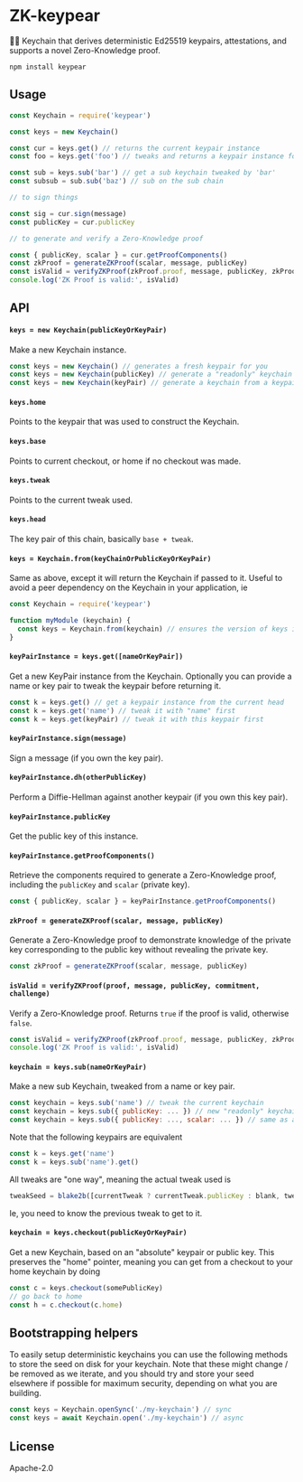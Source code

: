 # ZK-keypear

🔑🍐 Keychain that derives deterministic Ed25519 keypairs, attestations, and supports a novel Zero-Knowledge proof.

```
npm install keypear
```

## Usage

```js
const Keychain = require('keypear')

const keys = new Keychain()

const cur = keys.get() // returns the current keypair instance
const foo = keys.get('foo') // tweaks and returns a keypair instance for 'foo'

const sub = keys.sub('bar') // get a sub keychain tweaked by 'bar'
const subsub = sub.sub('baz') // sub on the sub chain

// to sign things

const sig = cur.sign(message)
const publicKey = cur.publicKey

// to generate and verify a Zero-Knowledge proof

const { publicKey, scalar } = cur.getProofComponents()
const zkProof = generateZKProof(scalar, message, publicKey)
const isValid = verifyZKProof(zkProof.proof, message, publicKey, zkProof.commitment, zkProof.challenge)
console.log('ZK Proof is valid:', isValid)
```

## API

#### `keys = new Keychain(publicKeyOrKeyPair)`

Make a new Keychain instance.

```js
const keys = new Keychain() // generates a fresh keypair for you
const keys = new Keychain(publicKey) // generate a "readonly" keychain
const keys = new Keychain(keyPair) // generate a keychain from a keypair
```

#### `keys.home`

Points to the keypair that was used to construct the Keychain.

#### `keys.base`

Points to current checkout, or home if no checkout was made.

#### `keys.tweak`

Points to the current tweak used.

#### `keys.head`

The key pair of this chain, basically `base + tweak`.

#### `keys = Keychain.from(keyChainOrPublicKeyOrKeyPair)`

Same as above, except it will return the Keychain if passed to it.
Useful to avoid a peer dependency on the Keychain in your application, ie

```js
const Keychain = require('keypear')

function myModule (keychain) {
  const keys = Keychain.from(keychain) // ensures the version of keys is the one you installed
}
```

#### `keyPairInstance = keys.get([nameOrKeyPair])`

Get a new KeyPair instance from the Keychain. Optionally you can provide a name or key pair to tweak the keypair before returning it.

```js
const k = keys.get() // get a keypair instance from the current head
const k = keys.get('name') // tweak it with "name" first
const k = keys.get(keyPair) // tweak it with this keypair first
```

#### `keyPairInstance.sign(message)`

Sign a message (if you own the key pair).

#### `keyPairInstance.dh(otherPublicKey)`

Perform a Diffie-Hellman against another keypair (if you own this key pair).

#### `keyPairInstance.publicKey`

Get the public key of this instance.

#### `keyPairInstance.getProofComponents()`

Retrieve the components required to generate a Zero-Knowledge proof, including the `publicKey` and `scalar` (private key).

```js
const { publicKey, scalar } = keyPairInstance.getProofComponents()
```

#### `zkProof = generateZKProof(scalar, message, publicKey)`

Generate a Zero-Knowledge proof to demonstrate knowledge of the private key corresponding to the public key without revealing the private key.

```js
const zkProof = generateZKProof(scalar, message, publicKey)
```

#### `isValid = verifyZKProof(proof, message, publicKey, commitment, challenge)`

Verify a Zero-Knowledge proof. Returns `true` if the proof is valid, otherwise `false`.

```js
const isValid = verifyZKProof(zkProof.proof, message, publicKey, zkProof.commitment, zkProof.challenge)
console.log('ZK Proof is valid:', isValid)
```

#### `keychain = keys.sub(nameOrKeyPair)`

Make a new sub Keychain, tweaked from a name or key pair.

```js
const keychain = keys.sub('name') // tweak the current keychain
const keychain = keys.sub({ publicKey: ... }) // new "readonly" keychain
const keychain = keys.sub({ publicKey: ..., scalar: ... }) // same as above to "writable" as well
```

Note that the following keypairs are equivalent

```js
const k = keys.get('name')
const k = keys.sub('name').get()
```

All tweaks are "one way", meaning the actual tweak used is

```js
tweakSeed = blake2b([currentTweak ? currentTweak.publicKey : blank, tweakInput])
```

Ie, you need to know the previous tweak to get to it.

#### `keychain = keys.checkout(publicKeyOrKeyPair)`

Get a new Keychain, based on an "absolute" keypair or public key.
This preserves the "home" pointer, meaning you can get from a checkout to your home keychain by doing

```js
const c = keys.checkout(somePublicKey)
// go back to home
const h = c.checkout(c.home)
```

## Bootstrapping helpers

To easily setup deterministic keychains you can use the following methods to store the seed on disk
for your keychain. Note that these might change / be removed as we iterate, and you should try and store
your seed elsewhere if possible for maximum security, depending on what you are building.

```js
const keys = Keychain.openSync('./my-keychain') // sync
const keys = await Keychain.open('./my-keychain') // async
```

## License

Apache-2.0
